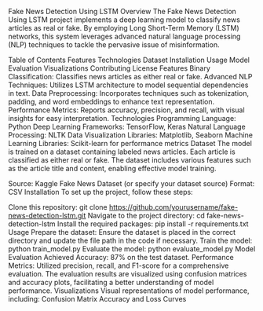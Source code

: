 Fake News Detection Using LSTM
Overview
The Fake News Detection Using LSTM project implements a deep learning model to classify news articles as real or fake. By employing Long Short-Term Memory (LSTM) networks, this system leverages advanced natural language processing (NLP) techniques to tackle the pervasive issue of misinformation.

Table of Contents
Features
Technologies
Dataset
Installation
Usage
Model Evaluation
Visualizations
Contributing
License
Features
Binary Classification: Classifies news articles as either real or fake.
Advanced NLP Techniques: Utilizes LSTM architecture to model sequential dependencies in text.
Data Preprocessing: Incorporates techniques such as tokenization, padding, and word embeddings to enhance text representation.
Performance Metrics: Reports accuracy, precision, and recall, with visual insights for easy interpretation.
Technologies
Programming Language: Python
Deep Learning Frameworks: TensorFlow, Keras
Natural Language Processing: NLTK
Data Visualization Libraries: Matplotlib, Seaborn
Machine Learning Libraries: Scikit-learn for performance metrics
Dataset
The model is trained on a dataset containing labeled news articles. Each article is classified as either real or fake. The dataset includes various features such as the article title and content, enabling effective model training.

Source: Kaggle Fake News Dataset (or specify your dataset source)
Format: CSV
Installation
To set up the project, follow these steps:

Clone this repository:
git clone https://github.com/yourusername/fake-news-detection-lstm.git
Navigate to the project directory:
cd fake-news-detection-lstm
Install the required packages:
pip install -r requirements.txt
Usage
Prepare the dataset: Ensure the dataset is placed in the correct directory and update the file path in the code if necessary.
Train the model:
python train_model.py
Evaluate the model:
python evaluate_model.py
Model Evaluation
Achieved Accuracy: 87% on the test dataset.
Performance Metrics: Utilized precision, recall, and F1-score for a comprehensive evaluation.
The evaluation results are visualized using confusion matrices and accuracy plots, facilitating a better understanding of model performance.
Visualizations
Visual representations of model performance, including:
Confusion Matrix
Accuracy and Loss Curves
